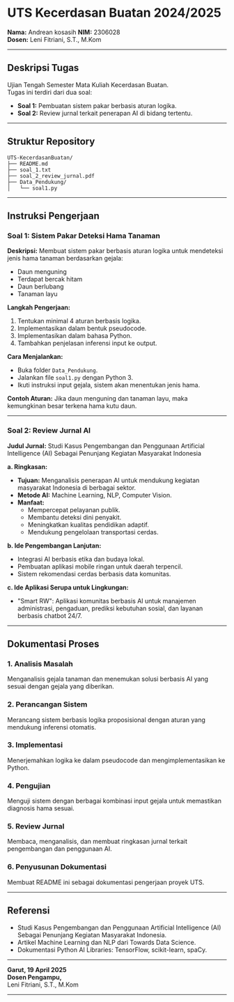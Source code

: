 # UTS Kecerdasan Buatan 2024/2025

**Nama:** Andrean kosasih 
**NIM:** 2306028  
**Dosen:** Leni Fitriani, S.T., M.Kom

---

## Deskripsi Tugas
Ujian Tengah Semester Mata Kuliah Kecerdasan Buatan.  
Tugas ini terdiri dari dua soal:
- **Soal 1:** Pembuatan sistem pakar berbasis aturan logika.
- **Soal 2:** Review jurnal terkait penerapan AI di bidang tertentu.

---

## Struktur Repository
```
UTS-KecerdasanBuatan/
├── README.md
├── soal_1.txt
├── soal_2_review_jurnal.pdf
├── Data_Pendukung/
│   └── soal1.py
```

---

## Instruksi Pengerjaan

### Soal 1: Sistem Pakar Deteksi Hama Tanaman

**Deskripsi:**
Membuat sistem pakar berbasis aturan logika untuk mendeteksi jenis hama tanaman berdasarkan gejala:
- Daun menguning
- Terdapat bercak hitam
- Daun berlubang
- Tanaman layu

**Langkah Pengerjaan:**
1. Tentukan minimal 4 aturan berbasis logika.
2. Implementasikan dalam bentuk pseudocode.
3. Implementasikan dalam bahasa Python.
4. Tambahkan penjelasan inferensi input ke output.

**Cara Menjalankan:**
- Buka folder `Data_Pendukung`.
- Jalankan file `soal1.py` dengan Python 3.
- Ikuti instruksi input gejala, sistem akan menentukan jenis hama.

**Contoh Aturan:**
Jika daun menguning dan tanaman layu, maka kemungkinan besar terkena hama kutu daun.

---

### Soal 2: Review Jurnal AI

**Judul Jurnal:** Studi Kasus Pengembangan dan Penggunaan Artificial Intelligence (AI) Sebagai Penunjang Kegiatan Masyarakat Indonesia

**a. Ringkasan:**
- **Tujuan:** Menganalisis penerapan AI untuk mendukung kegiatan masyarakat Indonesia di berbagai sektor.
- **Metode AI:** Machine Learning, NLP, Computer Vision.
- **Manfaat:**
  - Mempercepat pelayanan publik.
  - Membantu deteksi dini penyakit.
  - Meningkatkan kualitas pendidikan adaptif.
  - Mendukung pengelolaan transportasi cerdas.

**b. Ide Pengembangan Lanjutan:**
- Integrasi AI berbasis etika dan budaya lokal.
- Pembuatan aplikasi mobile ringan untuk daerah terpencil.
- Sistem rekomendasi cerdas berbasis data komunitas.

**c. Ide Aplikasi Serupa untuk Lingkungan:**
- "Smart RW": Aplikasi komunitas berbasis AI untuk manajemen administrasi, pengaduan, prediksi kebutuhan sosial, dan layanan berbasis chatbot 24/7.

---

## Dokumentasi Proses

### 1. Analisis Masalah
Menganalisis gejala tanaman dan menemukan solusi berbasis AI yang sesuai dengan gejala yang diberikan.

### 2. Perancangan Sistem
Merancang sistem berbasis logika proposisional dengan aturan yang mendukung inferensi otomatis.

### 3. Implementasi
Menerjemahkan logika ke dalam pseudocode dan mengimplementasikan ke Python.

### 4. Pengujian
Menguji sistem dengan berbagai kombinasi input gejala untuk memastikan diagnosis hama sesuai.

### 5. Review Jurnal
Membaca, menganalisis, dan membuat ringkasan jurnal terkait pengembangan dan penggunaan AI.

### 6. Penyusunan Dokumentasi
Membuat README ini sebagai dokumentasi pengerjaan proyek UTS.

---

## Referensi
- Studi Kasus Pengembangan dan Penggunaan Artificial Intelligence (AI) Sebagai Penunjang Kegiatan Masyarakat Indonesia.
- Artikel Machine Learning dan NLP dari Towards Data Science.
- Dokumentasi Python AI Libraries: TensorFlow, scikit-learn, spaCy.

---

**Garut, 19 April 2025**  
**Dosen Pengampu,**  
Leni Fitriani, S.T., M.Kom


---

